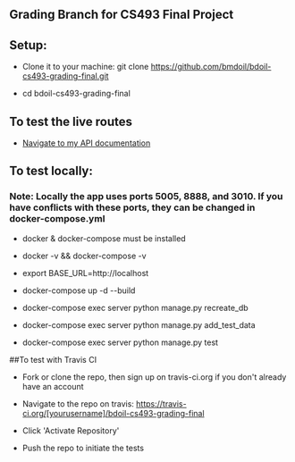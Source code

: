 ## Grading Branch for CS493 Final Project

## Setup:

- Clone it to your machine: git clone https://github.com/bmdoil/bdoil-cs493-grading-final.git

- cd bdoil-cs493-grading-final

## To test the live routes

- [Navigate to my API documentation](http://app.brentdoil.com/swagger)

## To test locally:

### Note: Locally the app uses ports 5005, 8888, and 3010. If you have conflicts with these ports, they can be changed in docker-compose.yml


- docker & docker-compose must be installed

- docker -v  && docker-compose -v

- export BASE_URL=http://localhost

- docker-compose up -d --build

- docker-compose exec server python manage.py recreate_db

- docker-compose exec server python manage.py add_test_data

- docker-compose exec server python manage.py test

##To test with Travis CI

- Fork or clone the repo, then sign up on travis-ci.org if you don't already have an account

- Navigate to the repo on travis: https://travis-ci.org/[yourusername]/bdoil-cs493-grading-final

- Click 'Activate Repository'

- Push the repo to initiate the tests 

